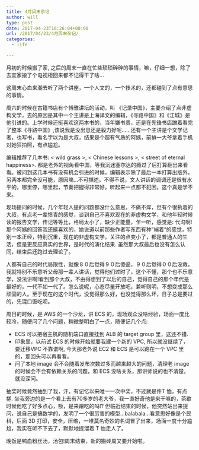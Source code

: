 ```yaml
---
title: 4月周末杂记
author: will
type: post
date: 2017-04-23T16:26:04+00:00
url: /2017/04/23/4月周末杂记/
categories:
  - life

---
```

月初的时候搬了家, 之后的周末一直在忙些琐琐碎碎的事情，嘛，仔细一想，除了去宜家搬了个电视柜回来都不记得干了啥&#8230;

这周末心血来潮去听了两个讲座，一个人文的，一个技术的，还都碰到了点有意思的事情。

<!--more-->

周六的时候在古籍书店有个博雅讲坛的活动，叫 《记录中国》，主要介绍了点非虚构文学，去的原因是其中一个主讲是上海译文的编辑，《寻路中国》和《江城》是他引进的。上学时候还挺喜欢这两本书的，当年嫌书贵，还是在先锋书店蹭着看完了整本《寻路中国》,该说我是没出息还是毅力好呢&#8230;&#8230;还有一个主讲是个文学记者，也写书，看名字以为是大叔，结果是个超有气质的阿姨，前排一大爷拿着手机对她狂拍照，有点尴尬。

编辑推荐了几本书: < wild grass >, < Chinese lessons >, < street of eternal happiness>. 都是老外的视角看中国，等我沉迷塞尔达的瘾过了后打算翻出来看看。被问到这几本书有没有机会引进的时候，编辑表示除了最后一本打算出版外，另两本都完全没可能，原因嘛&#8230;不可描述。不得不说，文人讲话的调调还是很有水平的，哪里停，哪里起，节奏把握得非常好，听起来一点都不犯困，这个真是学不来。

现场提问的时候，几个年轻人提的问题都没什么意思，不痛不痒，但有个很执着的大叔，有点老一辈愤青的感觉，谈到自己不喜欢现在的非虚构文学，和他年轻时候读的报告文学，传记等等比，格局太小了，缺少正能量，乍一听，感觉是: 代沟啊! 那个阿姨的回答我还挺喜欢的，她说道以前那些作者写东西有种&#8221;端着&#8221;的感觉，特别一本正经，特别沉重，现在的非虚构文学，关注的点变小了，都是普通人的生活，但是更反应真实的世界，是时代的演化结果. 虽然那大叔最后也没有怎么认同，结束后还跑过去理论了。

人都有自己的时代局限性，就像８０后觉得９０后傻逼，９０后觉得００后没救，我就特别不乐意听父母那一辈人讲话，觉得他们过时了，这个不懂，那个也不乐意学，没法讲啊!看到那个大叔，不由得想到了以后的自己，觉得自己的那个年代是最好的，一代不如一代了。怎么说呢，心态尽量开放吧，兼听则明，不想变成那么顽固的人。至于现在的这个时代，没觉得那么好，也没觉得那么坏，日子总是要过的，先混口饭吃呗。

周日的时候，是 AWS 的一个沙龙，讲 ECS 的，现场观众没啥经验，场面一度比较冷，随便问了几个问题，稍微整明白了一点，随便记几个点:

  * ECS 可以把宿主机的随机端口直接挂到 ALB 的 target group 里，这还不错.
  * 印象里，以前试 ECS 的时候开始就要我建一个新的 VPC, 所以就没继续了，要迁移VPC 不靠谱啊, 今天那老外说 EC2 和 ECS 是可以跑在一个 VPC 里的，那回头可以再看看。
  * 问了本地 image 会不会随着发布次数过多而越来越大的问题，清理老 image 的时候会不会有依赖关系的问题，和 ECS 没啥关系，那讲师说的也不清楚，就没深问。

抽奖时候竟然抽到了我，汗，有记忆以来唯一一次中奖，不过就是件T 恤，有点搓. 坐我旁边的是一个看上去有70多岁的老大爷，我一直好奇他是来干嘛的，茶歇时候他吃了好多点心，额，是来蹭吃的吗!? 但临近结束的时候，他突然站出来提问，说自己是搞数学的，发明了一个很厉害的模型&#8230;balabala&#8230;看意思好像是个民科，后面 3D 打印，安全，压缩，一堆莫名奇妙的名词冒了出来，场面一度十分尴尬，我实在听不下去了，默默地提溜着 T 恤走人了。

晚饭是鸭血粉丝汤，汤包!周末结束，新的搬砖周又要开始啦。